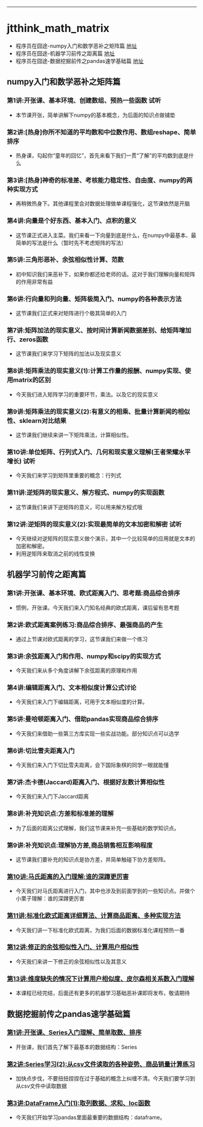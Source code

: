
-----

# jtthink_math_matrix

* 程序员在囧途-numpy入门和数学恶补之矩阵篇 [地址](http://www.jtthink.com/course/57)
* 程序员在囧途-机器学习前传之距离篇 [地址](http://www.jtthink.com/course/61)
* 程序员在囧途-数据挖掘前传之pandas速学基础篇 [地址](http://www.jtthink.com/course/64)

## numpy入门和数学恶补之矩阵篇

### 第1讲:开张课、基本环境、创建数组、预热一些函数 试听
* 本节课开张，简单讲解下numpy的基本概念，为后面的知识点做铺垫

### 第2讲:[热身]你所不知道的平均数和中位数作用、数组reshape、简单排序
* 热身课，勾起你“童年的回忆”，首先来看下我们一贯“了解”的平均数到底是什么

### 第3讲:[热身]神奇的标准差、考核能力稳定性、自由度、numpy的两种实现方式
* 再稍微热身下。其他课程里会对数据处理做单课程强化，这节课依然是开脑

### 第4讲:向量是个好东西、基本入门、点积的意义
* 这节课正式进入主菜。我们来看一下向量到底是什么，在numpy中最基本、最简单的写法是什么（暂时先不考虑矩阵的写法）

### 第5讲:三角形恶补、余弦相似性计算、范数
* 初中知识我们来恶补下，如果你都还给老师的话。这对于我们理解向量和矩阵的作用非常有益

### 第6讲:行向量和列向量、矩阵极简入门、numpy的各种表示方法
* 这节课我们正式来对矩阵进行个极其简单的入门

### 第7讲:矩阵加法的现实意义、按时间计算新闻数据差别、给矩阵增加行、zeros函数
* 这节课我们来学习下矩阵的加法以及现实意义

### 第8讲:矩阵乘法的现实意义(1):计算工作量的报酬、numpy实现、使用matrix的区别
* 今天我们进入矩阵学习的重要环节，乘法。以及它的现实意义

### 第9讲:矩阵乘法的现实意义(2):有意义的相乘、批量计算新闻的相似性、sklearn对比结果
* 这节课我们继续来讲一下矩阵乘法，计算相似性。

### 第10讲:单位矩阵、行列式入门、几何和现实意义理解(王者荣耀水平增长) 试听
* 今天我们来学习到矩阵里重要的概念：行列式

### 第11讲:逆矩阵的现实意义、解方程式、numpy的实现函数
* 这节课我们来讲下逆矩阵的意义，可以用来解方程式哦

### 第12讲:逆矩阵的现实意义(2):实现最简单的文本加密和解密 试听
* 今天继续对逆矩阵的现实意义做个演示，其中一个比较简单的应用就是文本的加密和解密。
* 利用逆矩阵来取消之前的线性变换

## 机器学习前传之距离篇

### 第1讲:开张课、基本环境、欧式距离入门、思考题:商品综合排序
* 惯例，开张课。今天我们来入门知名经典的欧式距离，课后留有思考题

### 第2讲:欧式距离案例练习:商品综合排序、最强商品的产生
* 通过上节课对欧式距离的学习，这节课我们来做一个练习

### 第3讲:余弦距离入门和作用、numpy和scipy的实现方式
* 今天我们来从多个角度讲解下余弦距离的原理和作用

### 第4讲:编辑距离入门、文本相似度计算公式讨论
* 今天我们来入门下编辑距离，可用于文本相似度的计算。

### 第5讲:曼哈顿距离入门、借助pandas实现商品综合排序
* 今天我们来借助一些第三方库实现一些实战功能。部分知识点可以选学

### 第6讲:切比雪夫距离入门
* 今天我们来入门下切比雪夫距离，会下国际象棋的同学一眼就能懂

### 第7讲:杰卡德(Jaccard)距离入门、根据好友数计算相似性
* 今天我们来入门下Jaccard距离

### 第8讲:补充知识点:方差和标准差的理解
* 为了后面的距离公式理解，我们这节课来补充一些基础的数学知识点。

### 第9讲:补充知识点:理解协方差,商品销售相互影响程度
* 这节课我们要补充的知识点是协方差，并简单触碰下协方差矩阵。

### [第10讲:马氏距离的入门理解:谁的深蹲更厉害](http://www.jtthink.com/course/play/1291)
* 今天我们对马氏距离进行入门，其中也涉及到前面学到的一些知识点。并做个小栗子理解：谁的深蹲更厉害

### [第11讲:标准化欧式距离详细算法、计算商品距离、多种实现方法](http://www.jtthink.com/course/play/1297)
* 今天我们讲一下标准化欧式距离，为我们后面的数据标准化课程预热一番

### [第12讲:修正的余弦相似性入门、计算用户相似性](https://www.jtthink.com/course/play/1301)
* 今天我们来讲一下修正的余弦相似性以及其意义

### [第13讲:维度缺失的情况下计算用户相似度、皮尔森相关系数入门理解](https://www.jtthink.com/course/play/1307)
* 本课程已经完结，后面还有更多的机器学习基础恶补课即将发布，敬请期待

## 数据挖掘前传之pandas速学基础篇

### [第1讲:开张课、Series入门理解、简单取数、排序]()
* 开张课，我们首先了解下最基本的数据结构：Series

### [第2讲:Series学习(2):从csv文件读取的各种姿势、商品销量计算练习]()
* 加快点步伐，不要扭扭捏捏在过于基础的概念上纠缠不清。今天我们要学习到从csv文件中读取数据

### [第3讲:DataFrame入门(1):取列数据、求和、loc函数]()
* 今天我们开始学习pandas里面最重要的数据结构：dataframe。